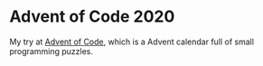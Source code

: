 # Advent of Code 2020
My try at [Advent of Code](https://adventofcode.com/2020/about), which is a Advent calendar full of small programming puzzles.
